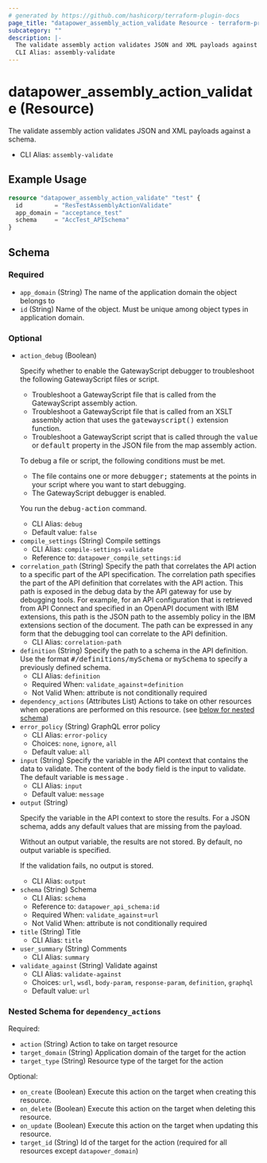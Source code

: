 ```yaml
---
# generated by https://github.com/hashicorp/terraform-plugin-docs
page_title: "datapower_assembly_action_validate Resource - terraform-provider-datapower"
subcategory: ""
description: |-
  The validate assembly action validates JSON and XML payloads against a schema.
  CLI Alias: assembly-validate
---
```


# datapower_assembly_action_validate (Resource)

The validate assembly action validates JSON and XML payloads against a schema.
  - CLI Alias: `assembly-validate`

## Example Usage

```terraform
resource "datapower_assembly_action_validate" "test" {
  id         = "ResTestAssemblyActionValidate"
  app_domain = "acceptance_test"
  schema     = "AccTest_APISchema"
}
```

<!-- schema generated by tfplugindocs -->
## Schema

### Required

- `app_domain` (String) The name of the application domain the object belongs to
- `id` (String) Name of the object. Must be unique among object types in application domain.

### Optional

- `action_debug` (Boolean) <p>Specify whether to enable the GatewayScript debugger to troubleshoot the following GatewayScript files or script.</p><ul><li>Troubleshoot a GatewayScript file that is called from the GatewayScript assembly action.</li><li>Troubleshoot a GatewayScript file that is called from an XSLT assembly action that uses the <tt>gatewayscript()</tt> extension function.</li><li>Troubleshoot a GatewayScript script that is called through the <tt>value</tt> or <tt>default</tt> property in the JSON file from the map assembly action.</li></ul><p>To debug a file or script, the following conditions must be met.</p><ul><li>The file contains one or more <tt>debugger;</tt> statements at the points in your script where you want to start debugging.</li><li>The GatewayScript debugger is enabled.</li></ul><p>You run the <tt>debug-action</tt> command.</p>
  - CLI Alias: `debug`
  - Default value: `false`
- `compile_settings` (String) Compile settings
  - CLI Alias: `compile-settings-validate`
  - Reference to: `datapower_compile_settings:id`
- `correlation_path` (String) Specify the path that correlates the API action to a specific part of the API specification. The correlation path specifies the part of the API definition that correlates with the API action. This path is exposed in the debug data by the API gateway for use by debugging tools. For example, for an API configuration that is retrieved from API Connect and specified in an OpenAPI document with IBM extensions, this path is the JSON path to the assembly policy in the IBM extensions section of the document. The path can be expressed in any form that the debugging tool can correlate to the API definition.
  - CLI Alias: `correlation-path`
- `definition` (String) Specify the path to a schema in the API definition. Use the format <tt>#/definitions/mySchema</tt> or <tt>mySchema</tt> to specify a previously defined schema.
  - CLI Alias: `definition`
  - Required When: `validate_against`=`definition`
  - Not Valid When: attribute is not conditionally required
- `dependency_actions` (Attributes List) Actions to take on other resources when operations are performed on this resource. (see [below for nested schema](#nestedatt--dependency_actions))
- `error_policy` (String) GraphQL error policy
  - CLI Alias: `error-policy`
  - Choices: `none`, `ignore`, `all`
  - Default value: `all`
- `input` (String) Specify the variable in the API context that contains the data to validate. The content of the <tt>body</tt> field is the input to validate. The default variable is <tt>message</tt> .
  - CLI Alias: `input`
  - Default value: `message`
- `output` (String) <p>Specify the variable in the API context to store the results. For a JSON schema, adds any default values that are missing from the payload.</p><p>Without an output variable, the results are not stored. By default, no output variable is specified.</p><p>If the validation fails, no output is stored.</p>
  - CLI Alias: `output`
- `schema` (String) Schema
  - CLI Alias: `schema`
  - Reference to: `datapower_api_schema:id`
  - Required When: `validate_against`=`url`
  - Not Valid When: attribute is not conditionally required
- `title` (String) Title
  - CLI Alias: `title`
- `user_summary` (String) Comments
  - CLI Alias: `summary`
- `validate_against` (String) Validate against
  - CLI Alias: `validate-against`
  - Choices: `url`, `wsdl`, `body-param`, `response-param`, `definition`, `graphql`
  - Default value: `url`

<a id="nestedatt--dependency_actions"></a>
### Nested Schema for `dependency_actions`

Required:

- `action` (String) Action to take on target resource
- `target_domain` (String) Application domain of the target for the action
- `target_type` (String) Resource type of the target for the action

Optional:

- `on_create` (Boolean) Execute this action on the target when creating this resource.
- `on_delete` (Boolean) Execute this action on the target when deleting this resource.
- `on_update` (Boolean) Execute this action on the target when updating this resource.
- `target_id` (String) Id of the target for the action (required for all resources except `datapower_domain`)
